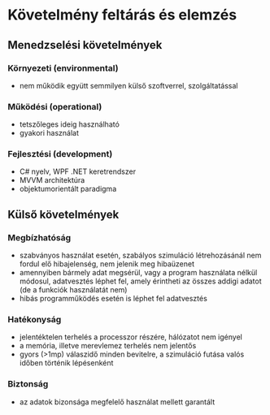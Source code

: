 # Követelmény feltárás és elemzés

## Menedzselési követelmények
### Környezeti (environmental)
- nem működik együtt semmilyen külső szoftverrel, szolgáltatással

### Működési (operational)
- tetszőleges ideig használható
- gyakori használat

### Fejlesztési (development)
- C# nyelv, WPF .NET keretrendszer
- MVVM architektúra
- objektumorientált paradigma

## Külső követelmények
### Megbízhatóság
- szabványos használat esetén, szabályos szimuláció létrehozásánál nem fordul elő hibajelenség, nem jelenik meg hibaüzenet
- amennyiben bármely adat megsérül, vagy a program használata nélkül módosul, adatvesztés léphet fel, amely érintheti az összes addigi adatot (de a funkciók használatát nem)
- hibás programműködés esetén is léphet fel adatvesztés

### Hatékonyság
- jelentéktelen terhelés a processzor részére, hálózatot nem igényel
- a memória, illetve merevlemez terhelés nem jelentős
- gyors (>1mp) válaszidő minden bevitelre, a szimuláció futása valós időben történik lépésenként

### Biztonság
- az adatok bizonsága megfelelő használat mellett garantált